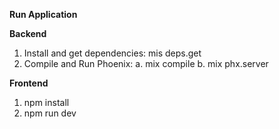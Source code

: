 **Run Application**

**Backend**
  1. Install and get dependencies: mis deps.get
  2. Compile and Run Phoenix:
       a. mix compile
       b. mix phx.server

**Frontend**
  1. npm install
  2. npm run dev

